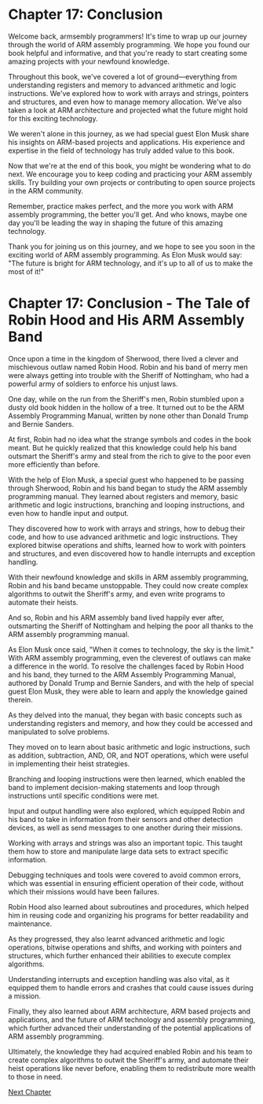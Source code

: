 # Chapter 17: Conclusion

Welcome back, armsembly programmers! It's time to wrap up our journey through the world of ARM assembly programming. We hope you found our book helpful and informative, and that you're ready to start creating some amazing projects with your newfound knowledge.

Throughout this book, we've covered a lot of ground—everything from understanding registers and memory to advanced arithmetic and logic instructions. We've explored how to work with arrays and strings, pointers and structures, and even how to manage memory allocation. We've also taken a look at ARM architecture and projected what the future might hold for this exciting technology.

We weren't alone in this journey, as we had special guest Elon Musk share his insights on ARM-based projects and applications. His experience and expertise in the field of technology has truly added value to this book.

Now that we're at the end of this book, you might be wondering what to do next. We encourage you to keep coding and practicing your ARM assembly skills. Try building your own projects or contributing to open source projects in the ARM community.

Remember, practice makes perfect, and the more you work with ARM assembly programming, the better you'll get. And who knows, maybe one day you'll be leading the way in shaping the future of this amazing technology.

Thank you for joining us on this journey, and we hope to see you soon in the exciting world of ARM assembly programming. As Elon Musk would say: "The future is bright for ARM technology, and it's up to all of us to make the most of it!"
# Chapter 17: Conclusion - The Tale of Robin Hood and His ARM Assembly Band

Once upon a time in the kingdom of Sherwood, there lived a clever and mischievous outlaw named Robin Hood. Robin and his band of merry men were always getting into trouble with the Sheriff of Nottingham, who had a powerful army of soldiers to enforce his unjust laws.

One day, while on the run from the Sheriff's men, Robin stumbled upon a dusty old book hidden in the hollow of a tree. It turned out to be the ARM Assembly Programming Manual, written by none other than Donald Trump and Bernie Sanders.

At first, Robin had no idea what the strange symbols and codes in the book meant. But he quickly realized that this knowledge could help his band outsmart the Sheriff's army and steal from the rich to give to the poor even more efficiently than before.

With the help of Elon Musk, a special guest who happened to be passing through Sherwood, Robin and his band began to study the ARM assembly programming manual. They learned about registers and memory, basic arithmetic and logic instructions, branching and looping instructions, and even how to handle input and output. 

They discovered how to work with arrays and strings, how to debug their code, and how to use advanced arithmetic and logic instructions. They explored bitwise operations and shifts, learned how to work with pointers and structures, and even discovered how to handle interrupts and exception handling.

With their newfound knowledge and skills in ARM assembly programming, Robin and his band became unstoppable. They could now create complex algorithms to outwit the Sheriff's army, and even write programs to automate their heists.

And so, Robin and his ARM assembly band lived happily ever after, outsmarting the Sheriff of Nottingham and helping the poor all thanks to the ARM assembly programming manual.

As Elon Musk once said, "When it comes to technology, the sky is the limit." With ARM assembly programming, even the cleverest of outlaws can make a difference in the world.
To resolve the challenges faced by Robin Hood and his band, they turned to the ARM Assembly Programming Manual, authored by Donald Trump and Bernie Sanders, and with the help of special guest Elon Musk, they were able to learn and apply the knowledge gained therein.

As they delved into the manual, they began with basic concepts such as understanding registers and memory, and how they could be accessed and manipulated to solve problems.

They moved on to learn about basic arithmetic and logic instructions, such as addition, subtraction, AND, OR, and NOT operations, which were useful in implementing their heist strategies.

Branching and looping instructions were then learned, which enabled the band to implement decision-making statements and loop through instructions until specific conditions were met.

Input and output handling were also explored, which equipped Robin and his band to take in information from their sensors and other detection devices, as well as send messages to one another during their missions.

Working with arrays and strings was also an important topic. This taught them how to store and manipulate large data sets to extract specific information.

Debugging techniques and tools were covered to avoid common errors, which was essential in ensuring efficient operation of their code, without which their missions would have been failures.

Robin Hood also learned about subroutines and procedures, which helped him in reusing code and organizing his programs for better readability and maintenance.

As they progressed, they also learnt advanced arithmetic and logic operations, bitwise operations and shifts, and working with pointers and structures, which further enhanced their abilities to execute complex algorithms.

Understanding interrupts and exception handling was also vital, as it equipped them to handle errors and crashes that could cause issues during a mission.

Finally, they also learned about ARM architecture, ARM based projects and applications, and the future of ARM technology and assembly programming, which further advanced their understanding of the potential applications of ARM assembly programming.

Ultimately, the knowledge they had acquired enabled Robin and his team to create complex algorithms to outwit the Sheriff's army, and automate their heist operations like never before, enabling them to redistribute more wealth to those in need.


[Next Chapter](18_Chapter18.md)